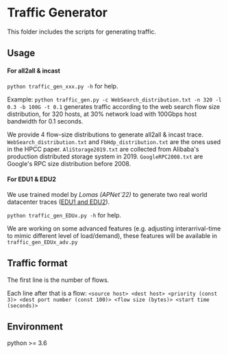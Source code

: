 # Traffic Generator

This folder includes the scripts for generating traffic.

## Usage

#### For all2all & incast

`python traffic_gen_xxx.py -h` for help.

Example:
`python traffic_gen.py -c WebSearch_distribution.txt -n 320 -l 0.3 -b 100G -t 0.1` generates traffic according to the web search flow size distribution, for 320 hosts, at 30% network load with 100Gbps host bandwidth for 0.1 seconds.

We provide 4 flow-size distributions to generate all2all & incast trace. `WebSearch_distribution.txt` and `FbHdp_distribution.txt` are the ones used in the HPCC paper. `AliStorage2019.txt` are collected from Alibaba's production distributed storage system in 2019. `GoogleRPC2008.txt` are Google's RPC size distribution before 2008.

#### For EDU1 & EDU2

We use trained model by *Lomas (APNet`22)* to generate two real world datacenter traces ([EDU1 and EDU2](https://pages.cs.wisc.edu/~tbenson/IMC10_Data.html)).

`python traffic_gen_EDUx.py -h` for help.

We are working on some advanced features (e.g. adjusting interarrival-time to mimic different level of load/demand), these features will be available in `traffic_gen_EDUx_adv.py`

## Traffic format

The first line is the number of flows.

Each line after that is a flow: `<source host> <dest host> <priority (const 3)> <dest port number (const 100)> <flow size (bytes)> <start time (seconds)>`

## Environment

python >= 3.6
